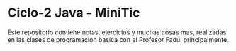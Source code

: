 # Ciclo-2 Java - MiniTic

Este repositorio contiene notas, ejercicios y muchas cosas mas, realizadas en las clases de programacion basica con el Profesor Fadul principalmente.
